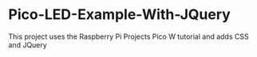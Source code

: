 # Pico-LED-Example-With-JQuery
This project uses the Raspberry Pi Projects Pico W tutorial and adds CSS and JQuery
